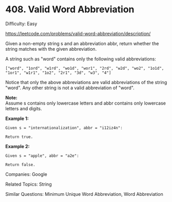 # 408. Valid Word Abbreviation

Difficulty: Easy

https://leetcode.com/problems/valid-word-abbreviation/description/

Given a non-empty string s and an abbreviation abbr, return whether the string matches with the given abbreviation.

A string such as "word" contains only the following valid abbreviations:
```
["word", "1ord", "w1rd", "wo1d", "wor1", "2rd", "w2d", "wo2", "1o1d", "1or1", "w1r1", "1o2", "2r1", "3d", "w3", "4"]
```
Notice that only the above abbreviations are valid abbreviations of the string "word". Any other string is not a valid abbreviation of "word".

**Note:**  
Assume s contains only lowercase letters and abbr contains only lowercase letters and digits.

**Example 1:**  
```
Given s = "internationalization", abbr = "i12iz4n":

Return true.
```
**Example 2:**
```
Given s = "apple", abbr = "a2e":

Return false.
```

Companies: Google

Related Topics: String

Similar Questions: Minimum Unique Word Abbreviation, Word Abbreviation
